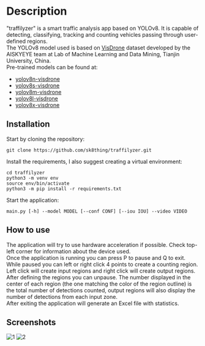 # Description
"traffilyzer" is a smart traffic analysis app based on YOLOv8.
It is capable of detecting, classifying, tracking and counting
vehicles passing through user-defined regions.\
The YOLOv8 model used is based on
[VisDrone](https://github.com/VisDrone/VisDrone-Dataset)
dataset developed by the AISKYEYE team at Lab of
Machine Learning and Data Mining, Tianjin University, China.\
Pre-trained models can be found at:
* [yolov8n-visdrone](https://huggingface.co/mshamrai/yolov8n-visdrone)
* [yolov8s-visdrone](https://huggingface.co/mshamrai/yolov8s-visdrone)
* [yolov8m-visdrone](https://huggingface.co/mshamrai/yolov8m-visdrone)
* [yolov8l-visdrone](https://huggingface.co/mshamrai/yolov8l-visdrone)
* [yolov8x-visdrone](https://huggingface.co/mshamrai/yolov8x-visdrone)

## Installation
Start by cloning the repository:
```
git clone https://github.com/sk8thing/traffilyzer.git
```
Install the requirements, I also suggest creating a virtual environment:
```
cd traffilyzer
python3 -m venv env
source env/bin/activate
python3 -m pip install -r requirements.txt
```
Start the application:
```
main.py [-h] --model MODEL [--conf CONF] [--iou IOU] --video VIDEO
```
## How to use
The application will try to use hardware acceleration if possible.
Check top-left corner for information about the device used.\
Once the application is running you can press P to pause and Q to exit.\
While paused you can left or right click 4 points to create a counting region.
Left click will create input regions and right click will create output regions.
After defining the regions you can unpause. The number displayed in the center
of each region (the one matching the color of the region outline) is the total
number of detections counted, output regions will also display the number of
detections from each input zone.\
After exiting the application will generate an Excel file with statistics.
## Screenshots
![1](https://github.com/sk8thing/traffilyzer/assets/101511232/514f0317-dea1-4544-9860-2f55fec2bc63)
![2](https://github.com/sk8thing/traffilyzer/assets/101511232/3d8880b3-9aa8-49f9-91b9-c5d5f1eea67d)